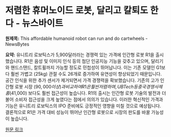 # 저렴한 휴머노이드 로봇, 달리고 칼퇴도 한다 - 뉴스바이트

**원제목:** This affordable humanoid robot can run and do cartwheels - NewsBytes

**요약:** 유니트리 로보틱스가 5,900달러라는 경쟁력 있는 가격에 인간형 로봇 R1을 출시했습니다.  R1은 음성 및 이미지 인식 등의 첨단 인공지능 기능을 갖추고 있으며, 달리기와 핸드스탠드, 칼트휠까지 가능할 정도로 민첩성이 뛰어납니다.  이는 기존 모델인 G1보다 훨씬 가볍고 (25kg) 관절 수도 26개로 증가하여 유연성이 향상되었기 때문입니다.  공간 인식을 위한 추가 센서가 제거되면서 가격 경쟁력을 확보했습니다.  기존의 고가 인간형 로봇 시장 ($90,000 이상)과 비교하여 R1은 훨씬 저렴하며,  UBTech 등 중국 경쟁사 제품 ($41,000) 보다도 훨씬 접근성이 높습니다.  R1의 출시는 인간형 로봇 기술의 발전과 더불어 소비자 접근성을 크게 높였다는 점에서 의의가 있습니다.  이러한 혁신적인 가격과 기능은 유니트리 로보틱스의 IPO 준비에도 긍정적인 영향을 미칠 것으로 예상됩니다.  결론적으로 R1은 가격 대비 성능이 뛰어난 인간형 로봇으로 시장의 판도를 바꿀 가능성이 높습니다.

[원문 링크](https://www.newsbytesapp.com/news/science/unitree-s-5-900-humanoid-robot-can-do-cartwheels/story)

